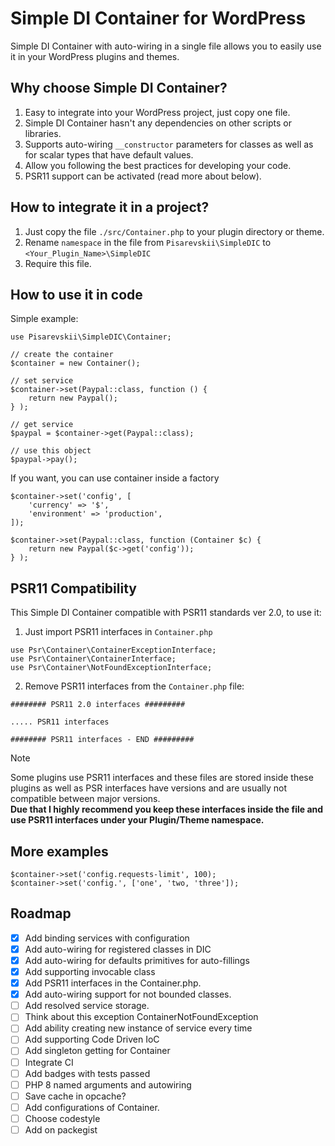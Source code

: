 # Simple DI Container for WordPress
Simple DI Container with auto-wiring in a single file allows you to easily use it in your WordPress plugins and themes. 

## Why choose Simple DI Container?
1. Easy to integrate into your WordPress project, just copy one file.
2. Simple DI Container hasn't any dependencies on other scripts or libraries.
3. Supports auto-wiring `__constructor` parameters for classes as well as for scalar types that have default values.
4. Allow you following the best practices for developing your code.
5. PSR11 support can be activated (read more about below).

## How to integrate it in a project?
1. Just copy the file `./src/Container.php` to your plugin directory or theme.
2. Rename `namespace` in the file from `Pisarevskii\SimpleDIC` to `<Your_Plugin_Name>\SimpleDIC`
3. Require this file.

## How to use it in code
Simple example:
```
use Pisarevskii\SimpleDIC\Container;

// create the container
$container = new Container();

// set service
$container->set(Paypal::class, function () {
    return new Paypal();
} );

// get service
$paypal = $container->get(Paypal::class);

// use this object
$paypal->pay();
```

If you want, you can use container inside a factory
```
$container->set('config', [
    'currency' => '$',
    'environment' => 'production',
]);

$container->set(Paypal::class, function (Container $c) {
    return new Paypal($c->get('config'));
} );
```


## PSR11 Compatibility
This Simple DI Container compatible with PSR11 standards ver 2.0, to use it:
1. Just import PSR11 interfaces in `Container.php`
```
use Psr\Container\ContainerExceptionInterface;
use Psr\Container\ContainerInterface;
use Psr\Container\NotFoundExceptionInterface;
```
2. Remove PSR11 interfaces from the `Container.php` file:
```
######## PSR11 2.0 interfaces #########

..... PSR11 interfaces

######## PSR11 interfaces - END #########
```

> [!NOTE]
> Some plugins use PSR11 interfaces and these files are stored inside these plugins as well as PSR interfaces have versions and are usually not compatible between major versions.  
> **Due that I highly recommend you keep these interfaces inside the file and use PSR11 interfaces under your Plugin/Theme namespace.**


## More examples
```
$container->set('config.requests-limit', 100);
$container->set('config.', ['one', 'two, 'three']);
```

## Roadmap
- [x] Add binding services with configuration
- [x] Add auto-wiring for registered classes in DIC
- [x] Add auto-wiring for defaults primitives for auto-fillings
- [x] Add supporting invocable class
- [x] Add PSR11 interfaces in the Container.php.
- [x] Add auto-wiring support for not bounded classes.
- [ ] Add resolved service storage.
- [ ] Think about this exception ContainerNotFoundException
- [ ] Add ability creating new instance of service every time
- [ ] Add supporting Code Driven IoC
- [ ] Add singleton getting for Container
- [ ] Integrate CI
- [ ] Add badges with tests passed
- [ ] PHP 8 named arguments and autowiring
- [ ] Save cache in opcache?
- [ ] Add configurations of Container.
- [ ] Choose codestyle
- [ ] Add on packegist
